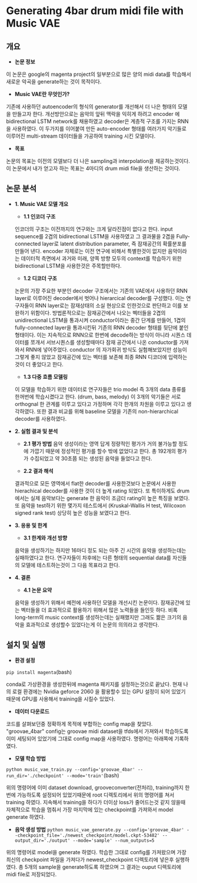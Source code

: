 # Generating 4bar drum midi file with Music VAE

## 개요
- **논문 정보**

이 논문은 google의 magenta project의 일부분으로 많은 양의 midi data를 학습해서 새로운 악곡을 generate하는 것이 목적이다. 

- **Music VAE란 무엇인가?**

기존에 사용하던 autoencoder의 형식의 generator를 개선해서 더 나은 형태의 모델을 만들고자 한다. 개선방안으로는 음악의 앞뒤 맥락을 익히게 하려고 encoder 에 bidirectional LSTM network를 채용하였고 decoder은 계층적 구조를 가지는 RNN을 사용하였다. 이 두가지를 이어붙여 만든 auto-encoder 형태를 여러가지 악기들로 이루어진 multi-stream 데이터들을 가공하여 training 시킨 모델이다.

- **목표**

논문의 목표는 이전의 모델보다 더 나은 sampling과 interpolation을 제공하는것이다.
이 논문에서 내가 얻고자 하는 목표는 4마디의 drum midi file을 생산하는 것이다.

## 논문 분석
- **1. Music VAE 모델 개요**

  - **1.1 인코더 구조**
  
  인코더의 구조는 이전까지의 연구와는 크게 달라진점이 없다고 한다. input sequence를 2겹의 bidirectional LSTM을 사용하였고 그 결과물을 2겹을 Fully-connected layer로 latent distribution parameter, 즉 잠재공간의 확률분포를 만들어 낸다. encoder 자체로는 이전 연구에 비해서 특별한것이 없지만 음악이라는 데이터적 측면에서 과거와 미래, 양쪽 방향 모두의 context를 학습하기 위한 bidirectional LSTM을 사용한것은 주목할만하다.

  - **1.2 디코더 구조**
  
  논문의 가장 주요한 부분인 decoder 구조에서는 기존의 VAE에서 사용하던 RNN layer로 이루어진 decoder에서 벗어나 hierarcical decoder를 구성했다. 이는 연구자들이 RNN layer로는 잠재상태의 소실 현상으로 인한것으로 판단하고 이를 보완하기 위함이다. 방법론적으로는 잠재공간에서 나오는 벡터들을 2겹의 unidirectional LSTM을 통과시켜 conductor이라는 중간 단계를 만들어, 1겹의 fully-connected layer을 통과시킨뒤 기존의 RNN decoder 형태를 뒷단에 붙인 형태이다. 이는 지속적으로 RNN으로 한번에 decode하는 방식이 아니라 시퀀스 데이터를 쪼개서 서브시퀀스를 생성할때마다 잠재 공간에서 나온 conductor를 가져와서 RNN에 넣어주었다. conductor 의 자가회귀 방식도 실험해보았지만 성능이 그렇게 좋지 않았고 잠재공간에 있는 벡터를 보존해 최종 RNN 디코더에 입력하는것이 더 좋았다고 한다.

  - **1.3 다중 흐름 모델링**

  이 모델을 학습하기 위한 데이터로 연구자들은 trio model 즉 3개의 data 종류를 한꺼번에 학습시켰다고 한다. (drum, bass, melody) 이 3개의 악기들은 서로 orthognal 한 관계를 이루고 있다고 가정하며 각각 한개의 차원을 이루고 있다고 생각하였다. 또한 결과 비교를 위해 baseline 모델을 기존의 non-hierarchical decoder를 사용하였다.

- **2. 실험 결과 및 분석**

  - **2.1 평가 방법**
  음악 생성이라는 영역 답게 정량적인 평가가 거의 불가능할 정도에 가깝기 때문에 정성적인 평가를 할수 밖에 없었다고 한다. 총 192개의 평가가 수집되었고 약 30초쯤 되는 생성된 음악을 들었다고 한다. 

  - **2.2 결과 해석**

  결과적으로 모든 영역에서 flat한 decoder를 사용한것보다 논문에서 사용한 hierachical decoder를 사용한 것이 더 높게 rating 되었다. 또 특이하게도 drum 에서는 실제 음악보다는 generate 한 음악이 조금더 rating이 높은 특징을 보였다. 또 음악을 test하기 위한 몇가지 테스트에서 (Kruskal-Wallis H test, Wilcoxon signed rank test) 상당히 높은 성능을 보였다고 한다.

- **3. 응용 및 한계**

  - **3.1 한계와 개선 방향**

  음악을 생성하기는 하지만 16마디 정도 되는 아주 긴 시간의 음악을 생성하는데는 실패하였다고 한다. 연구자들이 차후에는 다른 형태의 sequential data를 자신들의 모델에 테스트하는것이 그 다음 목표라고 한다.

- **4. 결론**

  - **4.1 논문 요약**

  음악을 생성하기 위해서 예전에 사용하던 모델을 개선시킨 논문이다. 잠재공간에 있는 벡터들을 더 효과적으로 활용하기 위해서 많은 노력들을 들인듯 하다. 비록 long-term의 music context를 생성하는데는 실패했지만 그래도 짦은 크기의 음악을 효과적으로 생성할수 있었다는게 이 논문의 의의라고 생각한다.

## 설치 및 실행
- **환경 설정**

`pip install magenta`(bash)

conda로 가상환경을 생성한뒤에 magenta 패키지를 설정하는것으로 끝났다.
현재 나의 로컬 환경에는 Nvidia geforce 2060 을 활용할수 있는 GPU 설정이 되어 있었기 때문에 GPU를 사용해서 training을 시킬수 있었다.

- **데이터 다운로드**

코드를 살펴보던중 정확하게 목적에 부합하는 config map을 찾았다.
"groovae_4bar" config는 groovae midi dataset을 tfds에서 가져와서 학습하도록 이미 세팅되어 있었기에 그대로 config map을 사용하였다.
명령어는 아래쪽에 기록하였다.

- **모델 학습 방법**

`python music_vae_train.py --config='groovae_4bar' --run_dir='./checkpoint' --mode='train'`(bash)

위의 명령어에 이미 dataset download, grooveconverter(전처리), training까지 한번에 가능하도록 설정되어 있었기때문에 root 디렉토리에서 위의 명령어를 쳐서 training 하였다.
지속해서 training을 하다가 더이상 loss가 줄어드는것 같지 않을때 자체적으로 학습을 멈춰서 가장 마지막에 있는 checkpoint를 가져와서 model generate 하였다.

- **음악 생성 방법**
`python music_vae_generate.py --config='groovae_4bar' --checkpoint_file='./newest_checkpoint/model.ckpt-53482' --output_dir='./output' --mode='sample' --num_outputs=5`

위의 명령어로 model을 generate 하였다. 학습한 그대로 config를 가져왔으며 가장 최신의 checkpoint 파일을 가져다가 newest_checkpoint 디렉토리에 넣은후 실행하였다.
총 5개의 sample을 generate하도록 하였으며 그 결과는 ouput 디렉토리에 midi file로 저장되었다.



